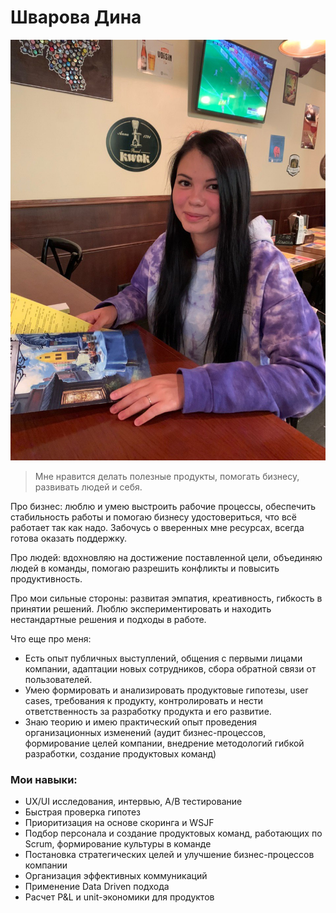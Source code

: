 # Шварова Дина

![Шварова Дина](img/IMG_4579.JPG)

> Мне нравится делать полезные продукты, помогать бизнесу, развивать людей и себя.

Про бизнес: люблю и умею выстроить рабочие процессы, обеспечить стабильность работы и помогаю бизнесу удостовериться, что всё работает так как надо. Забочусь о вверенных мне ресурсах, всегда готова оказать поддержку.

Про людей: вдохновляю на достижение поставленной цели, объединяю людей в команды, помогаю разрешить конфликты и повысить продуктивность.

Про мои сильные стороны: развитая эмпатия, креативность, гибкость в принятии решений. Люблю экспериментировать и находить нестандартные решения и подходы в работе.

Что еще про меня:
- Есть опыт публичных выступлений, общения с первыми лицами компании, адаптации новых сотрудников, сбора обратной связи от пользователей.
- Умею формировать и анализировать продуктовые гипотезы, user cases, требования к продукту, контролировать и нести ответственность за разработку продукта и его развитие.
- Знаю теорию и имею практический опыт проведения организационных изменений (аудит бизнес-процессов, формирование целей компании, внедрение методологий гибкой разработки, создание продуктовых команд)

### Мои навыки:
* UX/UI исследования, интервью, A/B тестирование
* Быстрая проверка гипотез
* Приоритизация на основе скоринга и WSJF
* Подбор персонала и создание продуктовых команд, работающих по Scrum, формирование культуры в команде
* Постановка стратегических целей и улучшение бизнес-процессов компании
* Организация эффективных коммуникаций
* Применение Data Driven подхода
* Расчет P&L и unit-экономики для продуктов
